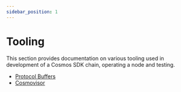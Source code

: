 ```yaml
---
sidebar_position: 1
---
```


# Tooling

This section provides documentation on various tooling used in development of a Cosmos SDK chain, operating a node and testing. 

- [Protocol Buffers](./00-protobuf.md)
- [Cosmovisor](./01-cosmovisor.md)
